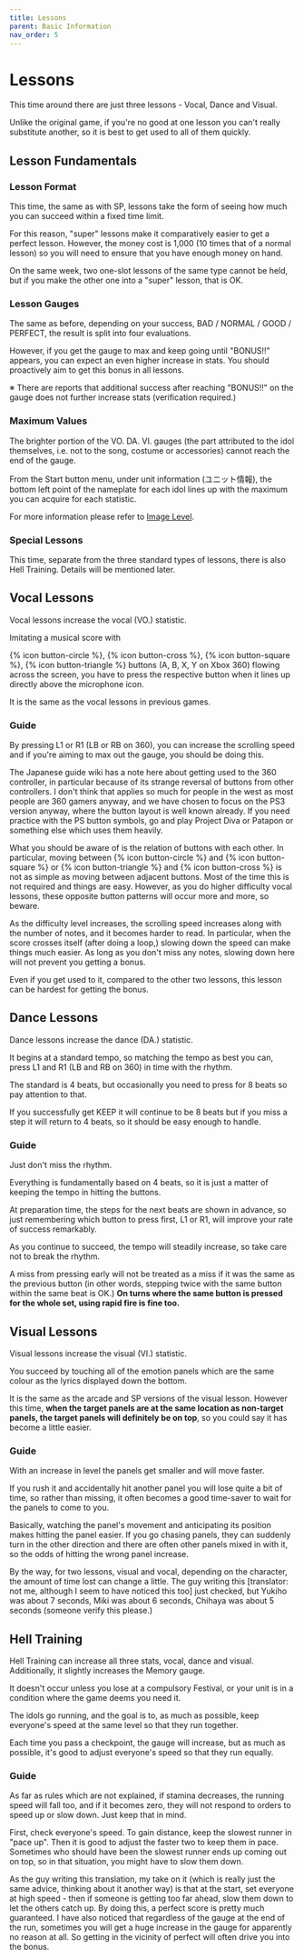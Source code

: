 ```yaml
---
title: Lessons
parent: Basic Information
nav_order: 5
---
```


# Lessons

This time around there are just three lessons - Vocal, Dance and Visual.

Unlike the original game, if you're no good at one lesson you can't really substitute another, so it is best to get used to all of them quickly.

## Lesson Fundamentals

### Lesson Format

This time, the same as with SP, lessons take the form of seeing how much you can succeed within a fixed time limit.

For this reason, "super" lessons make it comparatively easier to get a perfect lesson.  However, the money cost is 1,000 (10 times that of a normal lesson) so you will need to ensure that you have enough money on hand.

On the same week, two one-slot lessons of the same type cannot be held, but if you make the other one into a "super" lesson, that is OK.

### Lesson Gauges

The same as before, depending on your success, BAD / NORMAL / GOOD / PERFECT, the result is split into four evaluations.

However, if you get the gauge to max and keep going until "BONUS!!" appears, you can expect an even higher increase in stats.  You should proactively aim to get this bonus in all lessons. 

※ There are reports that additional success after reaching "BONUS!!" on the gauge does not further increase stats (verification required.)

### Maximum Values

The brighter portion of the VO. DA. VI. gauges (the part attributed to the idol themselves, i.e. not to the song, costume or accessories) cannot reach the end of the gauge.

From the Start button menu, under unit information (ユニット情報), the bottom left point of the nameplate for each idol lines up with the maximum you can acquire for each statistic. 

For more information please refer to [Image Level](/unit-statistics/image-level).

### Special Lessons

This time, separate from the three standard types of lessons, there is also Hell Training. Details will be mentioned later.

## Vocal Lessons

Vocal lessons increase the vocal (VO.) statistic.

Imitating a musical score with 

{% icon button-circle %}, {% icon button-cross %}, {% icon button-square %}, {% icon button-triangle %} buttons (A, B, X, Y on Xbox 360) flowing across the screen, you have to press the respective button when it lines up directly above the microphone icon.

It is the same as the vocal lessons in previous games. 

### Guide

By pressing L1 or R1 (LB or RB on 360), you can increase the scrolling speed and if you're aiming to max out the gauge, you should be doing this.

The Japanese guide wiki has a note here about getting used to the 360 controller, in particular because of its strange reversal of buttons from other controllers.  I don't think that applies so much for people in the west as most people are 360 gamers anyway, and we have chosen to focus on the PS3 version anyway, where the button layout is well known already.  If you need practice with the PS button symbols, go and play Project Diva or Patapon or something else which uses them heavily.

What you should be aware of is the relation of buttons with each other.  In particular, moving between {% icon button-circle %} and {% icon button-square %} or {% icon button-triangle %} and {% icon button-cross %} is not as simple as moving between adjacent buttons.  Most of the time this is not required and things are easy.  However, as you do higher difficulty vocal lessons, these opposite button patterns will occur more and more, so beware.

As the difficulty level increases, the scrolling speed increases along with the number of notes, and it becomes harder to read.  In particular, when the score crosses itself (after doing a loop,) slowing down the speed can make things much easier.  As long as you don't miss any notes, slowing down here will not prevent you getting a bonus.

Even if you get used to it, compared to the other two lessons, this lesson can be hardest for getting the bonus.

## Dance Lessons

Dance lessons increase the dance (DA.) statistic.

It begins at a standard tempo, so matching the tempo as best you can, press L1 and R1 (LB and RB on 360) in time with the rhythm.

The standard is 4 beats, but occasionally you need to press for 8 beats so pay attention to that.

If you successfully get KEEP it will continue to be 8 beats but if you miss a step it will return to 4 beats, so it should be easy enough to handle.

### Guide

Just don't miss the rhythm.

Everything is fundamentally based on 4 beats, so it is just a matter of keeping the tempo in hitting the buttons.

At preparation time, the steps for the next beats are shown in advance, so just remembering which button to press first, L1 or R1, will improve your rate of success remarkably.

As you continue to succeed, the tempo will steadily increase, so take care not to break the rhythm.

A miss from pressing early will not be treated as a miss if it was the same as the previous button (in other words, stepping twice with the same button within the same beat is OK.)  **On turns where the same button is pressed for the whole set, using rapid fire is fine too.**

## Visual Lessons

Visual lessons increase the visual (VI.) statistic.

You succeed by touching all of the emotion panels which are the same colour as the lyrics displayed down the bottom.

It is the same as the arcade and SP versions of the visual lesson.  However this time, **when the target panels are at the same location as non-target panels, the target panels will definitely be on top**, so you could say it has become a little easier.

### Guide

With an increase in level the panels get smaller and will move faster.

If you rush it and accidentally hit another panel you will lose quite a bit of time, so rather than missing, it often becomes a good time-saver to wait for the panels to come to you.

Basically, watching the panel's movement and anticipating its position makes hitting the panel easier.  If you go chasing panels, they can suddenly turn in the other direction and there are often other panels mixed in with it, so the odds of hitting the wrong panel increase.

By the way, for two lessons, visual and vocal, depending on the character, the amount of time lost can change a little.  The guy writing this [translator: not me, although I seem to have noticed this too] just checked, but Yukiho was about 7 seconds, Miki was about 6 seconds, Chihaya was about 5 seconds (someone verify this please.)

## Hell Training

Hell Training can increase all three stats, vocal, dance and visual.  Additionally, it slightly increases the Memory gauge.

It doesn't occur unless you lose at a compulsory Festival, or your unit is in a condition where the game deems you need it.

The idols go running, and the goal is to, as much as possible, keep everyone's speed at the same level so that they run together. 

Each time you pass a checkpoint, the gauge will increase, but as much as possible, it's good to adjust everyone's speed so that they run equally.

### Guide

As far as rules which are not explained, if stamina decreases, the running speed will fall too, and if it becomes zero, they will not respond to orders to speed up or slow down. Just keep that in mind.

First, check everyone's speed.  To gain distance, keep the slowest runner in "pace up".  Then it is good to adjust the faster two to keep them in pace.  Sometimes who should have been the slowest runner ends up coming out on top, so in that situation, you might have to slow them down.

As the guy writing this translation, my take on it (which is really just the same advice, thinking about it another way) is that at the start, set everyone at high speed - then if someone is getting too far ahead, slow them down to let the others catch up.  By doing this, a perfect score is pretty much guaranteed.  I have also noticed that regardless of the gauge at the end of the run, sometimes you will get a huge increase in the gauge for apparently no reason at all.  So getting in the vicinity of perfect will often drive you into the bonus.
